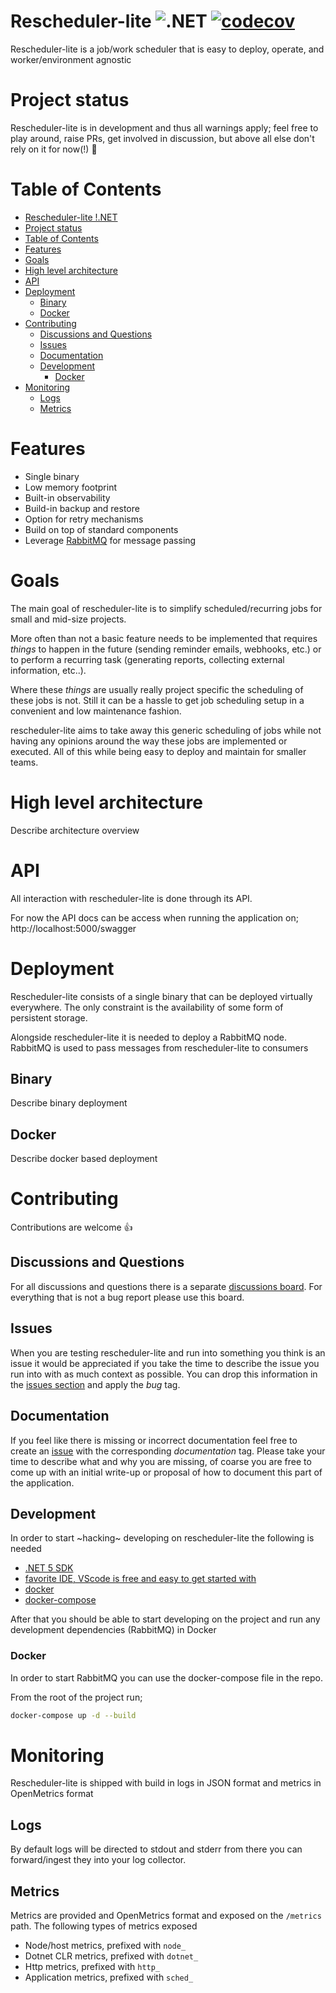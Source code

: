 # Rescheduler-lite ![.NET](https://github.com/mkromkamp/rescheduler-lite/workflows/.NET/badge.svg) [![codecov](https://codecov.io/gh/mkromkamp/rescheduler-lite/branch/master/graph/badge.svg?token=XRLQJI670Q)](https://codecov.io/gh/mkromkamp/rescheduler-lite)

Rescheduler-lite is a job/work scheduler that is easy to deploy, operate, and worker/environment agnostic

# Project status

Rescheduler-lite is in development and thus all warnings apply; feel free to play around, raise PRs, get involved in discussion, but above all else don't rely on it for now(!) 🙂

# Table of Contents

- [Rescheduler-lite !.NET](#rescheduler-lite-)
- [Project status](#project-status)
- [Table of Contents](#table-of-contents)
- [Features](#features)
- [Goals](#goals)
- [High level architecture](#high-level-architecture)
- [API](#api)
- [Deployment](#deployment)
  - [Binary](#binary)
  - [Docker](#docker)
- [Contributing](#contributing)
  - [Discussions and Questions](#discussions-and-questions)
  - [Issues](#issues)
  - [Documentation](#documentation)
  - [Development](#development)
    - [Docker](#docker-1)
- [Monitoring](#monitoring)
  - [Logs](#logs)
  - [Metrics](#metrics)

# Features

- Single binary
- Low memory footprint
- Built-in observability
- Build-in backup and restore
- Option for retry mechanisms
- Build on top of standard components
- Leverage [RabbitMQ](https://www.rabbitmq.com) for message passing

# Goals

The main goal of rescheduler-lite is to simplify scheduled/recurring jobs for small and mid-size projects. 

More often than not a basic feature needs to be implemented that requires *things* to happen in the future (sending reminder emails, webhooks, etc.) or to perform a recurring task (generating reports, collecting external information, etc..). 

Where these *things* are usually really project specific the scheduling of these jobs is not. Still it can be a hassle to get job scheduling setup in a convenient and low maintenance fashion.

rescheduler-lite aims to take away this generic scheduling of jobs while not having any opinions around the way these jobs are implemented or executed. All of this while being easy to deploy and maintain for smaller teams.

# High level architecture

Describe architecture overview

# API

All interaction with rescheduler-lite is done through its API.

For now the API docs can be access when running the application on; http://localhost:5000/swagger

# Deployment

Rescheduler-lite consists of a single binary that can be deployed virtually everywhere. The only constraint is the availability of some form of persistent storage.

Alongside rescheduler-lite it is needed to deploy a RabbitMQ node. RabbitMQ is used to pass messages from rescheduler-lite to consumers

## Binary

Describe binary deployment

## Docker

Describe docker based deployment

# Contributing

Contributions are welcome 👍

## Discussions and Questions

For all discussions and questions there is a separate [discussions board](https://github.com/mkromkamp/rescheduler-lite/discussions). For everything that is not a bug report please use this board.

## Issues

When you are testing rescheduler-lite and run into something you think is an issue it would be appreciated if you take the time to describe the issue you run into with as much context as possible. You can drop this information in the [issues section](https://github.com/mkromkamp/rescheduler-lite/issues) and apply the *bug* tag.

## Documentation

If you feel like there is missing or incorrect documentation feel free to create an [issue](https://github.com/mkromkamp/rescheduler-lite/issues) with the corresponding *documentation* tag. Please take your time to describe what and why you are missing, of coarse you are free to come up with an initial write-up or proposal of how to document this part of the application.

## Development

In order to start ~hacking~ developing on rescheduler-lite the following is needed

- [.NET 5 SDK](https://dotnet.microsoft.com/download/dotnet/5.0)
- [favorite IDE, VScode is free and easy to get started with](https://code.visualstudio.com/)
- [docker](https://docs.docker.com/get-docker/)
- [docker-compose](https://docs.docker.com/compose/install/)

After that you should be able to start developing on the project and run any development dependencies (RabbitMQ) in Docker

### Docker

In order to start RabbitMQ you can use the docker-compose file in the repo.

From the root of the project run;
``` bash
docker-compose up -d --build
```

# Monitoring

Rescheduler-lite is shipped with build in logs in JSON format and metrics in OpenMetrics format

## Logs

By default logs will be directed to stdout and stderr from there you can forward/ingest they into your log collector.

## Metrics

Metrics are provided and OpenMetrics format and exposed on the `/metrics` path. The following types of metrics exposed

- Node/host metrics, prefixed with `node_`
- Dotnet CLR metrics, prefixed with `dotnet_`
- Http metrics, prefixed with `http_`
- Application metrics, prefixed with `sched_`
 